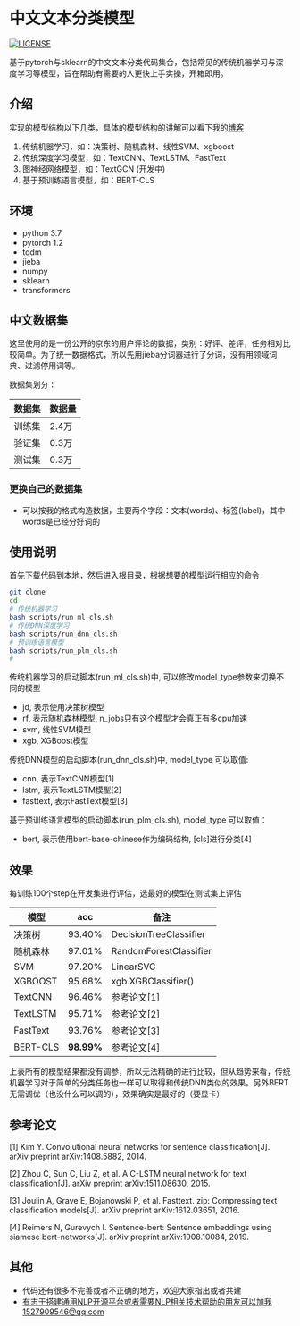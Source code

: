 # 中文文本分类模型
[![LICENSE](https://img.shields.io/badge/license-Anti%20996-blue.svg)](https://github.com/996icu/996.ICU/blob/master/LICENSE)

基于pytorch与sklearn的中文文本分类代码集合，包括常见的传统机器学习与深度学习等模型，旨在帮助有需要的人更快上手实操，开箱即用。


## 介绍
实现的模型结构以下几类，具体的模型结构的讲解可以看下我的[博客](http://thuctc.thunlp.org/)
1. 传统机器学习，如：决策树、随机森林、线性SVM、xgboost
2. 传统深度学习模型，如：TextCNN、TextLSTM、FastText
3. 图神经网络模型，如：TextGCN (开发中)
4. 基于预训练语言模型，如：BERT-CLS

## 环境
- python 3.7  
- pytorch 1.2  
- tqdm  
- jieba
- numpy
- sklearn  
- transformers

## 中文数据集

这里使用的是一份公开的京东的用户评论的数据，类别：好评、差评，任务相对比较简单。为了统一数据格式，所以先用jieba分词器进行了分词，没有用领域词典、过滤停用词等。

数据集划分：

数据集|数据量
--|--
训练集|2.4万
验证集|0.3万
测试集|0.3万

### 更换自己的数据集
 - 可以按我的格式构造数据，主要两个字段：文本(words)、标签(label)，其中words是已经分好词的

## 使用说明
首先下载代码到本地，然后进入根目录，根据想要的模型运行相应的命令
``` bash
git clone 
cd 
# 传统机器学习
bash scripts/run_ml_cls.sh 
# 传统DNN深度学习
bash scripts/run_dnn_cls.sh
# 预训练语言模型
bash scripts/run_plm_cls.sh
# 
```
传统机器学习的启动脚本(run_ml_cls.sh)中, 可以修改model_type参数来切换不同的模型 
- jd, 表示使用决策树模型
- rf, 表示随机森林模型, n_jobs只有这个模型才会真正有多cpu加速
- svm, 线性SVM模型
- xgb, XGBoost模型

传统DNN模型的启动脚本(run_dnn_cls.sh)中, model_type 可以取值: 
- cnn, 表示TextCNN模型[1]
- lstm, 表示TextLSTM模型[2]
- fasttext, 表示FastText模型[3]

基于预训练语言模型的启动脚本(run_plm_cls.sh), model_type 可以取值：
- bert, 表示使用bert-base-chinese作为编码结构, [cls]进行分类[4]

## 效果
每训练100个step在开发集进行评估，选最好的模型在测试集上评估

模型|acc|备注
--|--|--
决策树|93.40%|DecisionTreeClassifier
随机森林|97.01%|RandomForestClassifier   
SVM|97.20%|LinearSVC  
XGBOOST|95.68%|xgb.XGBClassifier()  
TextCNN|96.46%|参考论文[1] 
TextLSTM|95.71%|参考论文[2] 
FastText|93.76%|参考论文[3] 
BERT-CLS|**98.99%**|参考论文[4] 

上表所有的模型结果都没有调参，所以无法精确的进行比较，但从趋势来看，传统机器学习对于简单的分类任务也一样可以取得和传统DNN类似的效果。另外BERT无需调优（也没什么可以调的），效果确实是最好的（要显卡）

## 参考论文
[1] Kim Y. Convolutional neural networks for sentence classification[J]. arXiv preprint arXiv:1408.5882, 2014.

[2] Zhou C, Sun C, Liu Z, et al. A C-LSTM neural network for text classification[J]. arXiv preprint arXiv:1511.08630, 2015.

[3] Joulin A, Grave E, Bojanowski P, et al. Fasttext. zip: Compressing text classification models[J]. arXiv preprint arXiv:1612.03651, 2016.

[4] Reimers N, Gurevych I. Sentence-bert: Sentence embeddings using siamese bert-networks[J]. arXiv preprint arXiv:1908.10084, 2019.

## 其他
- 代码还有很多不完善或者不正确的地方，欢迎大家指出或者共建
- 有志于搭建通用NLP开源平台或者需要NLP相关技术帮助的朋友可以加我1527909546@qq.com
